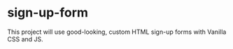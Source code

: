 # sign-up-form
This project will use good-looking, custom HTML sign-up forms with Vanilla CSS and JS.
